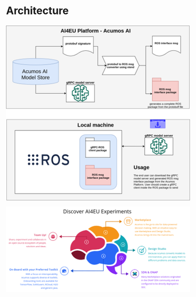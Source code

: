 # Architecture

![software architecture](img/grpc_bridge.png)

![software architecture](img/acumos.png)